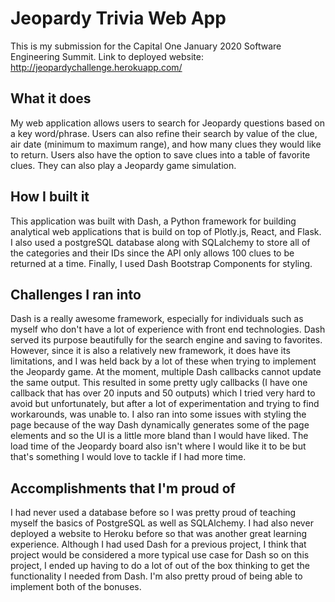 # Jeopardy Trivia Web App

This is my submission for the Capital One January 2020 Software Engineering Summit. 
Link to deployed website: http://jeopardychallenge.herokuapp.com/

## What it does
My web application allows users to search for Jeopardy questions based on a key word/phrase.
Users can also refine their search by value of the clue, air date (minimum to maximum range),
and how many clues they would like to return. Users also have the option to save clues into a 
table of favorite clues. They can also play a Jeopardy game simulation.

## How I built it
This application was built with Dash, a Python framework for building analytical web applications that
is build on top of Plotly.js, React, and Flask. I also used a postgreSQL database along with
SQLalchemy to store all of the categories and their IDs since the API only allows 100 clues to be
returned at a time. Finally, I used Dash Bootstrap Components for styling. 

## Challenges I ran into
Dash is a really awesome framework, especially for individuals such as myself who don't have a
lot of experience with front end technologies. Dash served its purpose beautifully for
the search engine and saving to favorites. However, since it is also a relatively new framework,
it does have its limitations, and I was held back by a lot of these when trying to implement the Jeopardy game. At the moment, multiple Dash callbacks cannot update the same
output. This resulted in some pretty ugly callbacks (I have one callback that has over 20 inputs and 50 outputs)
which I tried very hard to avoid but unfortunately, but after a lot of experimentation and trying to find
workarounds, was unable to. I also ran into some issues with styling the page because of the way
Dash dynamically generates some of the page elements and so the UI is a little more bland than
I would have liked. The load time of the Jeopardy board also isn't where I would like it to be but that's something
I would love to tackle if I had more time.

## Accomplishments that I'm proud of
I had never used a database before so I was pretty proud of teaching myself the basics of PostgreSQL as well as SQLAlchemy. 
I had also never deployed a website to Heroku before so that was another great learning experience. Although I had used Dash for a previous project,
I think that project would be considered a more typical use case for Dash so on this project, I ended up
having to do a lot of out of the box thinking to get the functionality I needed from Dash. I'm also pretty proud
of being able to implement both of the bonuses.



